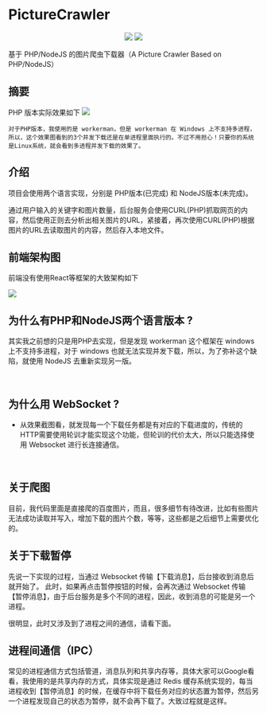 # PictureCrawler

<p align="center">
<img src="https://img.shields.io/badge/language-PHP/NodeJS-red.svg">
<img src="https://img.shields.io/badge/license-MIT-black.svg">
</p>


基于 PHP/NodeJS 的图片爬虫下载器（A Picture Crawler Based on PHP/NodeJS）

## 摘要

PHP 版本实际效果如下
<img src="https://github.com/Lvsi-China/PictureCrawler/raw/master/extra/images/logo.gif">

```
对于PHP版本，我使用的是 workerman，但是 workerman 在 Windows 上不支持多进程，所以，这个效果图看到的3个并发下载还是在单进程里面执行的。不过不用担心！只要你的系统是Linux系统，就会看到多进程并发下载的效果了。
```
## 介绍

项目会使用两个语言实现，分别是 PHP版本(已完成) 和 NodeJS版本(未完成)。

通过用户输入的关键字和图片数量，后台服务会使用CURL(PHP)抓取网页的内容，然后使用正则去分析出相关图片的URL，紧接着，再次使用CURL(PHP)根据图片的URL去读取图片的内容，然后存入本地文件。

## 前端架构图

前端没有使用React等框架的大致架构如下

<img src="https://github.com/Lvsi-China/PictureCrawler/raw/master/extra/images/FrontEndArchitecture.png">

## 为什么有PHP和NodeJS两个语言版本 ?

其实我之前想的只是用PHP去实现，但是发现 workerman 这个框架在 windows 上不支持多进程，对于 windows 也就无法实现并发下载，所以，为了弥补这个缺陷，就使用 NodeJS 去重新实现另一版。

<br>

## 为什么用 WebSocket ?

- 从效果截图看，就发现每一个下载任务都是有对应的下载进度的，传统的HTTP需要使用轮训才能实现这个功能，但轮训的代价太大，所以只能选择使用 Websocket 进行长连接通信。

<br>

## 关于爬图

目前，我代码里面是直接爬的百度图片，而且，很多细节有待改进，比如有些图片无法成功读取并写入，增加下载的图片个数，等等，这些都是之后细节上需要优化的。

## 关于下载暂停

先说一下实现的过程，当通过 Websocket 传输【下载消息】，后台接收到消息后就开始了。 此时，如果再点击暂停按钮的时候，会再次通过 Websocket 传输【暂停消息】，由于后台服务是多个不同的进程，因此，收到消息的可能是另一个进程。

很明显，此时又涉及到了进程之间的通信，请看下面。

## 进程间通信（IPC）

常见的进程通信方式包括管道，消息队列和共享内存等，具体大家可以Google看看，我使用的是共享内存的方式，具体实现是通过 Redis 缓存系统实现的，每当进程收到【暂停消息】的时候，在缓存中将下载任务对应的状态置为暂停，然后另一个进程发现自己的状态为暂停，就不会再下载了。大致过程就是这样。
